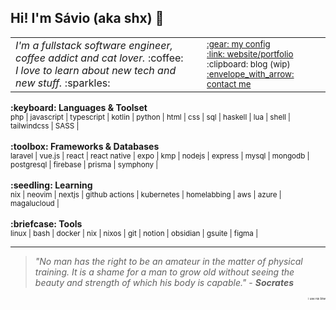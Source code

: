 ## Hi! I'm Sávio (aka shx) :ocean:

<table>
    <tr>
        <td width=1920>
            <em>
                I'm a fullstack software engineer, coffee addict and cat lover.
            </em> 
            :coffee:
            <br/>
            <em>
                I love to learn about new tech and new stuff.
            </em> 
            :sparkles:
        </td>
        <td width=500>
            <div align="left">
                <sub>
                    <a href="https://github.com/savio-henrique/nixos-config">:gear: my config</a>
                    <br/>
                    <a href="https://shx-dev.netlify.app/">
                        :link: website/portfolio 
                    </a>
                    <br/>
                    :clipboard: blog (wip)
                    <br/>
                    <a href="https://www.linkedin.com/in/savio-hc">:envelope_with_arrow: contact me</a>
                </sub> 
            </div>
        </td>
    </tr>
</table>
<b>:keyboard: Languages & Toolset</b>
<br/>
<sub>
    php | javascript | typescript | kotlin | python | html | css | sql | haskell | lua | shell | tailwindcss | SASS |  
</sub>
<br/>
<br/>
<b>:toolbox: Frameworks & Databases</b>
<br/>
<sub>
   laravel | vue.js | react | react native | expo | kmp | nodejs | express | mysql | mongodb | postgresql | firebase | prisma | symphony | 
</sub>
<br/>
<br/>
<b>:seedling: Learning</b>
<br/>
<sub>
    nix | neovim | nextjs | github actions | kubernetes | homelabbing | aws | azure | magalucloud |
</sub>
<br/>
<br/>
<b>:briefcase: Tools</b>
<br/>
<sub>
    linux | bash | docker | nix | nixos | git | notion | obsidian | gsuite | figma | 
</sub>
<hr>

> *"No man has the right to be an amateur in the matter of physical training. It is a shame for a man to grow old without seeing the beauty and strength of which his body is capable."* - ***Socrates***

<div align="right">
<sub><sub><sub><sub><sub><sub>i use nix btw</sub></sub></sub></sub></sub></sub>
</div>


